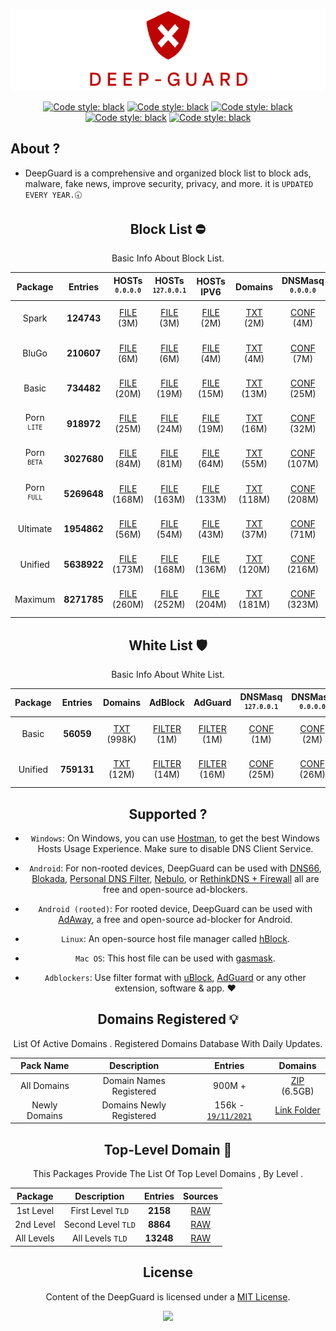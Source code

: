 
 <div align="center">

 ![Cover](https://raw.githubusercontent.com/VenexGit/DeepGuard/main/Logo.png)

</div>
 <div align="center">

<a href="https://github.com/VenexGit/DeepGuard/releases"><img alt="Code style: black" src="https://img.shields.io/badge/Version-1.1-orange.svg?longCache=true&style=flat-square"></a>
<a href="https://github.com/VenexGit/DeepGuard/releases"><img alt="Code style: black" src="https://img.shields.io/badge/Update-Nov 22, 2021-red.svg?longCache=true&style=flat-square"></a>
<a href="https://github.com/VenexGit/DeepGuard/releases"><img alt="Code style: black" src="https://img.shields.io/badge/Status-Official-green.svg?longCache=true&style=flat-square"></a>
<a href="https://github.com/VenexGit/DeepGuard/blob/main/LICENSE"><img alt="Code style: black" src="https://img.shields.io/badge/License-MIT-yellow.svg?longCache=true&style=flat-square"></a>
 <a href="https://t.me/WizVenex"><img alt="Code style: black" src="https://img.shields.io/badge/Telegram-Contact Me-blue.svg?longCache=true&style=flat-square"></a>


</div>

## About ? 
* DeepGuard is a comprehensive and organized block list to block ads, malware, fake news, improve security, privacy, and more. it is `UPDATED EVERY YEAR.🕣`
<div align="center">
<div align="center">


## Block List ​⛔️

Basic Info About Block List.

Package | Entries | HOSTs<br> <sup>`0.0.0.0`</sup> | HOSTs<br> <sup>`127.0.0.1`</sup> | HOSTs IPV6 | Domains | DNSMasq <br> <sup>`0.0.0.0`</sup>| DNSMasq <br> <sup>`127.0.0.1`</sup> | DNSMasq IPV6 | Magisk | Flashable | RPZ | AdBlock | AdGuard | Unbound | OneLine |
:-----------:|:-------:|:-----:|:----------:|:-------:|:-------:|:-------:|:------------:|:------:|:---------:|:---:|:-------:|:-------:|:-------:|:-------:|:-------:|
Spark | **124743** | [FILE](https://github.com/VenexGit/DeepGuard/releases/download/Spark/Hosts_0-0-0-0) (3M) | [FILE](https://github.com/VenexGit/DeepGuard/releases/download/Spark/Hosts_127-0-0-1) (3M) | [FILE](https://github.com/VenexGit/DeepGuard/releases/download/Spark/Hosts_Ipv6) (2M) | [TXT](https://github.com/VenexGit/DeepGuard/releases/download/Spark/Domains.txt) (2M) | [CONF](https://github.com/VenexGit/DeepGuard/releases/download/Spark/DnsMasq_0-0-0-0.conf) (4M) | [CONF](https://github.com/VenexGit/DeepGuard/releases/download/Spark/DnsMasq_127-0-0-1.conf) (4M) | [CONF IPV6](https://github.com/VenexGit/DeepGuard/releases/download/Spark/DnsMasq_Ipv6.conf) (4M) | [MAGISK](https://github.com/VenexGit/DeepGuard/releases/download/Spark/DeepGuard_Magisk.zip) (782K) | [TWRP](https://github.com/VenexGit/DeepGuard/releases/download/Spark/DeepGuard_Flashable.zip) (952K) | [TXT](https://github.com/VenexGit/DeepGuard/releases/download/Spark/Rpz.txt) (3M) | [FILTER](https://github.com/VenexGit/DeepGuard/releases/download/Spark/Adblock) (2M) | [FILTER](https://github.com/VenexGit/DeepGuard/releases/download/Spark/Adguard) (3M) | [CONF](https://github.com/VenexGit/DeepGuard/releases/download/Spark/Unbound.conf) (6M) | [TXT](https://github.com/VenexGit/DeepGuard/releases/download/Spark/One-Line.txt) (2M) |
BluGo | **210607** | [FILE](https://github.com/VenexGit/DeepGuard/releases/download/BluGo/Hosts_0-0-0-0) (6M) | [FILE](https://github.com/VenexGit/DeepGuard/releases/download/BluGo/Hosts_127-0-0-1) (6M) | [FILE](https://github.com/VenexGit/DeepGuard/releases/download/BluGo/Hosts_Ipv6) (4M) | [TXT](https://github.com/VenexGit/DeepGuard/releases/download/BluGo/Domains.txt) (4M) | [CONF](https://github.com/VenexGit/DeepGuard/releases/download/BluGo/DnsMasq_0-0-0-0.conf) (7M) | [CONF](https://github.com/VenexGit/DeepGuard/releases/download/BluGo/DnsMasq_127-0-0-1.conf) (8M) | [CONF IPV6](https://github.com/VenexGit/DeepGuard/releases/download/BluGo/DnsMasq_Ipv6.conf) (7M) | [MAGISK](https://github.com/VenexGit/DeepGuard/releases/download/BluGo/DeepGuard_Magisk.zip) (1M) | [TWRP](https://github.com/VenexGit/DeepGuard/releases/download/BluGo/DeepGuard_Flashable.zip) (1M) | [TXT](https://github.com/VenexGit/DeepGuard/releases/download/BluGo/Rpz.txt) (5M) | [FILTER](https://github.com/VenexGit/DeepGuard/releases/download/BluGo/Adblock) (4M) | [FILTER](https://github.com/VenexGit/DeepGuard/releases/download/BluGo/Adguard) (5M) | [CONF](https://github.com/VenexGit/DeepGuard/releases/download/BluGo/Unbound.conf) (10M) | [TXT](https://github.com/VenexGit/DeepGuard/releases/download/BluGo/One-Line.txt) (4M) |
Basic | **734482** | [FILE](https://github.com/VenexGit/DeepGuard/releases/download/Basic/Hosts_0-0-0-0) (20M) | [FILE](https://github.com/VenexGit/DeepGuard/releases/download/Basic/Hosts_127-0-0-1) (19M) | [FILE](https://github.com/VenexGit/DeepGuard/releases/download/Basic/Hosts_Ipv6) (15M) | [TXT](https://github.com/VenexGit/DeepGuard/releases/download/Basic/Domains.txt) (13M) | [CONF](https://github.com/VenexGit/DeepGuard/releases/download/Basic/DnsMasq_0-0-0-0.conf) (25M) | [CONF](https://github.com/VenexGit/DeepGuard/releases/download/Basic/DnsMasq_127-0-0-1.conf) (27M) | [CONF IPV6](https://github.com/VenexGit/DeepGuard/releases/download/Basic/DnsMasq_Ipv6.conf) (23M) | [MAGISK](https://github.com/VenexGit/DeepGuard/releases/download/Basic/DeepGuard_Magisk.zip) (3M) | [TWRP](https://github.com/VenexGit/DeepGuard/releases/download/Basic/DeepGuard_Flashable.zip) (3M) | [TXT](https://github.com/VenexGit/DeepGuard/releases/download/Basic/Rpz.txt) (18M) | [FILTER](https://github.com/VenexGit/DeepGuard/releases/download/Basic/Adblock) (15M) | [FILTER](https://github.com/VenexGit/DeepGuard/releases/download/Basic/Adguard) (16M) | [CONF](https://github.com/VenexGit/DeepGuard/releases/download/Basic/Unbound.conf) (35M) | [TXT](https://github.com/VenexGit/DeepGuard/releases/download/Basic/One-Line.txt) (12M) |
Porn <br> <sup>`LITE`</sup> | **918972** | [FILE](https://github.com/VenexGit/DeepGuard/releases/download/Porn_Lite/Hosts_0-0-0-0) (25M) | [FILE](https://github.com/VenexGit/DeepGuard/releases/download/Porn_Lite/Hosts_127-0-0-1) (24M) | [FILE](https://github.com/VenexGit/DeepGuard/releases/download/Porn_Lite/Hosts_Ipv6) (19M) | [TXT](https://github.com/VenexGit/DeepGuard/releases/download/Porn_Lite/Domains.txt) (16M) | [CONF](https://github.com/VenexGit/DeepGuard/releases/download/Porn_Lite/DnsMasq_0-0-0-0.conf) (32M) | [CONF](https://github.com/VenexGit/DeepGuard/releases/download/Porn_Lite/DnsMasq_127-0-0-1.conf) (34M) | [CONF IPV6](https://github.com/VenexGit/DeepGuard/releases/download/Porn_Lite/DnsMasq_Ipv6.conf) (29M) | [MAGISK](https://github.com/VenexGit/DeepGuard/releases/download/Porn_Lite/DeepGuard_Magisk.zip) (4M) | [TWRP](https://github.com/VenexGit/DeepGuard/releases/download/Porn_Lite/DeepGuard_Flashable.zip) (4M) | [TXT](https://github.com/VenexGit/DeepGuard/releases/download/Porn_Lite/Rpz.txt) (23M) | [FILTER](https://github.com/VenexGit/DeepGuard/releases/download/Porn_Lite/Adblock) (19M) | [FILTER](https://github.com/VenexGit/DeepGuard/releases/download/Porn_Lite/Adguard) (21M) | [CONF](https://github.com/VenexGit/DeepGuard/releases/download/Porn_Lite/Unbound.conf) (44M) | [TXT](https://github.com/VenexGit/DeepGuard/releases/download/Porn_Lite/One-Line.txt) (16M) |
Porn <br> <sup>`BETA`</sup> | **3027680** | [FILE](https://github.com/VenexGit/DeepGuard/releases/download/Porn_Beta/Hosts_0-0-0-0) (84M) | [FILE](https://github.com/VenexGit/DeepGuard/releases/download/Porn_Beta/Hosts_127-0-0-1) (81M) | [FILE](https://github.com/VenexGit/DeepGuard/releases/download/Porn_Beta/Hosts_Ipv6) (64M) | [TXT](https://github.com/VenexGit/DeepGuard/releases/download/Porn_Beta/Domains.txt) (55M) | [CONF](https://github.com/VenexGit/DeepGuard/releases/download/Porn_Beta/DnsMasq_0-0-0-0.conf) (107M) | [CONF](https://github.com/VenexGit/DeepGuard/releases/download/Porn_Beta/DnsMasq_127-0-0-1.conf) (113M) | [CONF IPV6](https://github.com/VenexGit/DeepGuard/releases/download/Porn_Beta/DnsMasq_Ipv6.conf) (95M) | [MAGISK](https://github.com/VenexGit/DeepGuard/releases/download/Porn_Beta/DeepGuard_Magisk.zip) (14M) | [TWRP](https://github.com/VenexGit/DeepGuard/releases/download/Porn_Beta/DeepGuard_Flashable.zip) (14M) | [TXT](https://github.com/VenexGit/DeepGuard/releases/download/Porn_Beta/Rpz.txt) (78M) | [FILTER](https://github.com/VenexGit/DeepGuard/releases/download/Porn_Beta/Adblock) (64M) | [FILTER](https://github.com/VenexGit/DeepGuard/releases/download/Porn_Beta/Adguard) (69M) | [CONF](https://github.com/VenexGit/DeepGuard/releases/download/Porn_Beta/Unbound.conf) (147M) | [TXT](https://github.com/VenexGit/DeepGuard/releases/download/Porn_Beta/One-Line.txt) (52M) |
Porn <br> <sup>`FULL`</sup> | **5269648** | [FILE](https://github.com/VenexGit/DeepGuard/releases/download/Porn_Full/Hosts_0-0-0-0) (168M) | [FILE](https://github.com/VenexGit/DeepGuard/releases/download/Porn_Full/Hosts_127-0-0-1) (163M) | [FILE](https://github.com/VenexGit/DeepGuard/releases/download/Porn_Full/Hosts_Ipv6) (133M) | [TXT](https://github.com/VenexGit/DeepGuard/releases/download/Porn_Full/Domains.txt) (118M) | [CONF](https://github.com/VenexGit/DeepGuard/releases/download/Porn_Full/DnsMasq_0-0-0-0.conf) (208M) | [CONF](https://github.com/VenexGit/DeepGuard/releases/download/Porn_Full/DnsMasq_127-0-0-1.conf) (218M) | [CONF IPV6](https://github.com/VenexGit/DeepGuard/releases/download/Porn_Full/DnsMasq_Ipv6.conf) (188M) | [MAGISK](https://github.com/VenexGit/DeepGuard/releases/download/Porn_Full/DeepGuard_Magisk.zip) (21M) | [TWRP](https://github.com/VenexGit/DeepGuard/releases/download/Porn_Full/DeepGuard_Flashable.zip) (21M) | [TXT](https://github.com/VenexGit/DeepGuard/releases/download/Porn_Full/Rpz.txt) (158M) | [FILTER](https://github.com/VenexGit/DeepGuard/releases/download/Porn_Full/Adblock) (133M) | [FILTER](https://github.com/VenexGit/DeepGuard/releases/download/Porn_Full/Adguard) (143M) | [CONF](https://github.com/VenexGit/DeepGuard/releases/download/Porn_Full/Unbound.conf) (279M) | [TXT](https://github.com/VenexGit/DeepGuard/releases/download/Porn_Full/One-Line.txt) (113M) |
Ultimate | **1954862** | [FILE](https://github.com/VenexGit/DeepGuard/releases/download/Ultimate/Hosts_0-0-0-0) (56M) | [FILE](https://github.com/VenexGit/DeepGuard/releases/download/Ultimate/Hosts_127-0-0-1) (54M) | [FILE](https://github.com/VenexGit/DeepGuard/releases/download/Ultimate/Hosts_Ipv6) (43M) | [TXT](https://github.com/VenexGit/DeepGuard/releases/download/Ultimate/Domains.txt) (37M) | [CONF](https://github.com/VenexGit/DeepGuard/releases/download/Ultimate/DnsMasq_0-0-0-0.conf) (71M) | [CONF](https://github.com/VenexGit/DeepGuard/releases/download/Ultimate/DnsMasq_127-0-0-1.conf) (75M) | [CONF IPV6](https://github.com/VenexGit/DeepGuard/releases/download/Ultimate/DnsMasq_Ipv6.conf) (63M) | [MAGISK](https://github.com/VenexGit/DeepGuard/releases/download/Ultimate/DeepGuard_Magisk.zip) (10M) | [TWRP](https://github.com/VenexGit/DeepGuard/releases/download/Ultimate/DeepGuard_Flashable.zip) (10M) | [TXT](https://github.com/VenexGit/DeepGuard/releases/download/Ultimate/Rpz.txt) (52M) | [FILTER](https://github.com/VenexGit/DeepGuard/releases/download/Ultimate/Adblock) (43M) | [FILTER](https://github.com/VenexGit/DeepGuard/releases/download/Ultimate/Adguard) (47M) | [CONF](https://github.com/VenexGit/DeepGuard/releases/download/Ultimate/Unbound.conf) (97M) | [TXT](https://github.com/VenexGit/DeepGuard/releases/download/Ultimate/One-Line.txt) (35M) |
Unified | **5638922** | [FILE](https://github.com/VenexGit/DeepGuard/releases/download/Unified/Hosts_0-0-0-0) (173M) | [FILE](https://github.com/VenexGit/DeepGuard/releases/download/Unified/Hosts_127-0-0-1) (168M) | [FILE](https://github.com/VenexGit/DeepGuard/releases/download/Unified/Hosts_Ipv6) (136M) | [TXT](https://github.com/VenexGit/DeepGuard/releases/download/Unified/Domains.txt) (120M) | [CONF](https://github.com/VenexGit/DeepGuard/releases/download/Unified/DnsMasq_0-0-0-0.conf) (216M) | [CONF](https://github.com/VenexGit/DeepGuard/releases/download/Unified/DnsMasq_127-0-0-1.conf) (227M) | [CONF IPV6](https://github.com/VenexGit/DeepGuard/releases/download/Unified/DnsMasq_Ipv6.conf) (195M) | [MAGISK](https://github.com/VenexGit/DeepGuard/releases/download/Unified/DeepGuard_Magisk.zip) (27M) | [TWRP](https://github.com/VenexGit/DeepGuard/releases/download/Unified/DeepGuard_Flashable.zip) (27M) | [TXT](https://github.com/VenexGit/DeepGuard/releases/download/Unified/Rpz.txt) (163M) | [FILTER](https://github.com/VenexGit/DeepGuard/releases/download/Unified/Adblock) (136M) | [FILTER](https://github.com/VenexGit/DeepGuard/releases/download/Unified/Adguard) (147M) | [CONF](https://github.com/VenexGit/DeepGuard/releases/download/Unified/Unbound.conf) (292M) | [TXT](https://github.com/VenexGit/DeepGuard/releases/download/Unified/One-Line.txt) (114M) |
Maximum | **8271785** | [FILE](https://github.com/VenexGit/DeepGuard/releases/download/Maximum/Hosts_0-0-0-0) (260M) | [FILE](https://github.com/VenexGit/DeepGuard/releases/download/Maximum/Hosts_127-0-0-1) (252M) | [FILE](https://github.com/VenexGit/DeepGuard/releases/download/Maximum/Hosts_Ipv6) (204M) | [TXT](https://github.com/VenexGit/DeepGuard/releases/download/Maximum/Domains.txt) (181M) | [CONF](https://github.com/VenexGit/DeepGuard/releases/download/Maximum/DnsMasq_0-0-0-0.conf) (323M) | [CONF](https://github.com/VenexGit/DeepGuard/releases/download/Maximum/DnsMasq_127-0-0-1.conf) (338M) | [CONF IPV6](https://github.com/VenexGit/DeepGuard/releases/download/Maximum/DnsMasq_Ipv6.conf) (291M) | [MAGISK](https://github.com/VenexGit/DeepGuard/releases/download/Maximum/DeepGuard_Magisk.zip) (37M) | [TWRP](https://github.com/VenexGit/DeepGuard/releases/download/Maximum/DeepGuard_Flashable.zip) (38M) | [TXT](https://github.com/VenexGit/DeepGuard/releases/download/Maximum/Rpz.txt) (244M) | [FILTER](https://github.com/VenexGit/DeepGuard/releases/download/Maximum/Adblock) (204M) | [FILTER](https://github.com/VenexGit/DeepGuard/releases/download/Maximum/Adguard) (220M) | [CONF](https://github.com/VenexGit/DeepGuard/releases/download/Maximum/Unbound.conf) (433M) | [TXT](https://github.com/VenexGit/DeepGuard/releases/download/Maximum/One-Line.txt) (173M) |
 


## White List 🛡

Basic Info About White List.

| Package | Entries | Domains | AdBlock | AdGuard | DNSMasq <br> <sup>`127.0.0.1`</sup> | DNSMasq <br> <sup>`0.0.0.0`</sup> | DNSMasq IPV6 | Unbound | RPZ | OneLine |
|:-------:|:-------:|:-------:|:-------:|:-------:|:-------:|:------------:|:-------:|:---:|:-------:|:-------:|
Basic | **56059**  | [TXT](https://github.com/VenexGit/DeepGuard/releases/download/WT-Basic/Domains.txt) (998K) | [FILTER](https://github.com/VenexGit/DeepGuard/releases/download/WT-Basic/Adblock) (1M) | [FILTER](https://github.com/VenexGit/DeepGuard/releases/download/WT-Basic/Adguard) (1M) | [CONF](https://github.com/VenexGit/DeepGuard/releases/download/WT-Basic/DnsMasq_0-0-0-0.conf) (1M) | [CONF](https://github.com/VenexGit/DeepGuard/releases/download/WT-Basic/DnsMasq_127-0-0-1.conf) (2M) | [CONF IPV6](https://github.com/VenexGit/DeepGuard/releases/download/WT-Basic/DnsMasq_Ipv6.conf) (1M) | [CONF](https://github.com/VenexGit/DeepGuard/releases/download/WT-Basic/Unbound.conf) (2M) | [TXT](https://github.com/VenexGit/DeepGuard/releases/download/WT-Basic/Rpz.txt) (1M) | [TXT](https://github.com/VenexGit/DeepGuard/releases/download/WT-Basic/One-Line.txt) (944K) |
Unified | **759131**  | [TXT](https://github.com/VenexGit/DeepGuard/releases/download/WT-Unified/Domains.txt) (12M) | [FILTER](https://github.com/VenexGit/DeepGuard/releases/download/WT-Unified/Adblock) (14M) | [FILTER](https://github.com/VenexGit/DeepGuard/releases/download/WT-Unified/Adguard) (16M) | [CONF](https://github.com/VenexGit/DeepGuard/releases/download/WT-Unified/DnsMasq_0-0-0-0.conf) (25M) | [CONF](https://github.com/VenexGit/DeepGuard/releases/download/WT-Unified/DnsMasq_127-0-0-1.conf) (26M) | [CONF IPV6](https://github.com/VenexGit/DeepGuard/releases/download/WT-Unified/DnsMasq_Ipv6.conf) (22M) | [CONF](https://github.com/VenexGit/DeepGuard/releases/download/WT-Unified/Unbound.conf) (35M) | [TXT](https://github.com/VenexGit/DeepGuard/releases/download/WT-Unified/Rpz.txt) (18M) | [TXT](https://github.com/VenexGit/DeepGuard/releases/download/WT-Unified/One-Line.txt) (11M) |Unified | **758238**  | [TXT](https://github.com/VenexGit/DeepGuard/releases/download/WT-Unified/Domains.txt) (12M) | [FILTER](https://github.com/VenexGit/DeepGuard/releases/download/WT-Unified/Adblock) (14M) | [FILTER](https://github.com/VenexGit/DeepGuard/releases/download/WT-Unified/Adguard) (16M) | [CONF](https://github.com/VenexGit/DeepGuard/releases/download/WT-Unified/DnsMasq_0-0-0-0.conf) (25M) | [CONF](https://github.com/VenexGit/DeepGuard/releases/download/WT-Unified/DnsMasq_127-0-0-1.conf) (26M) | [CONF IPV6](https://github.com/VenexGit/DeepGuard/releases/download/WT-Unified/DnsMasq_Ipv6.conf) (22M) | [CONF](https://github.com/VenexGit/DeepGuard/releases/download/WT-Unified/Unbound.conf) (35M) | [TXT](https://github.com/VenexGit/DeepGuard/releases/download/WT-Unified/Rpz.txt) (18M) | [TXT](https://github.com/VenexGit/DeepGuard/releases/download/WT-Unified/One-Line.txt) (11M) |

</div>

## Supported ?

* `Windows`: On Windows, you can use [Hostman](http://www.abelhadigital.com/hostsman/), to get the best Windows Hosts Usage Experience. Make sure to disable DNS Client Service.       
     
* `Android`: For non-rooted devices, DeepGuard can be used with [DNS66](https://f-droid.org/en/packages/org.jak_linux.dns66/), [Blokada](https://f-droid.org/en/packages/org.blokada.alarm/), [Personal DNS Filter](https://www.zenz-solutions.de/personaldnsfilter/), [Nebulo](https://github.com/Ch4t4r/Nebulo), or [RethinkDNS + Firewall](https://github.com/celzero/rethink-app) all are free and open-source ad-blockers.     
     
* `Android (rooted)`: For rooted device, DeepGuard can be used with [AdAway](https://f-droid.org/en/packages/org.adaway/), a free and open-source ad-blocker for Android.    
     
* `Linux`: An open-source host file manager called [hBlock](https://github.com/hectorm/hBlock).   
       
* `Mac OS`: This host file can be used with [gasmask](https://github.com/2ndalpha/gasmask).    
   
* `Adblockers`: Use filter format with [uBlock](https://github.com/gorhill/uBlock), [AdGuard](https://adguard.com/en/welcome.html) or any other extension, software & app. ♥️


<div align="center">

## Domains Registered 💡

  List Of Active Domains . Registered Domains Database With Daily Updates.

| Pack Name | Description | Entries | Domains |
|:---------:|:-----------:|:------------:|:-----------:|
All Domains | Domain Names Registered | 900M + | [ZIP](https://u.pcloud.link/publink/show?code=kZr7HGXZSEAVwU5CNJRCr6gyvxAhNfB0dsC7 ) (6.5GB) |
Newly Domains | Domains Newly Registered | 156k - [`19/11/2021`](https://raw.githubusercontent.com/VenexGit/DeepGuard/main/1%20-%20Domains%20Registered/2021-11-19.txt) | [Link Folder](https://github.com/VenexGit/DeepGuard/tree/main/1%20-%20Domains%20Registered)  |

## Top-Level Domain 🎈

This Packages Provide The List Of Top Level Domains , By Level .

| Package | Description | Entries | Sources |
|:---------:|:-------------:|:--------:|:--------:| 
1st Level | First Level `TLD` |**2158**| [RAW](https://raw.githubusercontent.com/VenexGit/DeepGuard/main/2%20-%20TLD/First%20LeveL.txt) |
2nd Level | Second Level `TLD` | **8864** | [RAW](https://raw.githubusercontent.com/VenexGit/DeepGuard/main/2%20-%20TLD/Second%20LeveL.txt)  |
All Levels | All Levels `TLD` | **13248** | [RAW](https://raw.githubusercontent.com/VenexGit/DeepGuard/main/2%20-%20TLD/All%20LeveL.txt) |

</div>



## License

Content of the DeepGuard is licensed under a [MIT License](https://github.com/VenexGit/DeepGuard/blob/main/LICENSE).

<p align="center"><a href="https://paypal.me/WizVenex" target="_blank"><img src="https://img.shields.io/badge/PAYPAL-SUPPORT--ME-blue?logo=paypal&logoColor=white&style=for-the-badge"></a><p><p align="center"></a><p>
